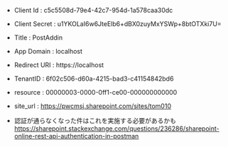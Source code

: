 * Client Id : c5c5508d-79e4-42c7-954d-1a578caa30dc
* Client Secret : u1YKOLaI6w6JteElb6+dBX0zuyMxYSWp+8btOTXki7U= 
* Title : PostAddin 
* App Domain : localhost 
* Redirect URI : https://localhost 
* TenantID : 6f02c506-d60a-4215-bad3-c41154842bd6
* resource : 00000003-0000-0ff1-ce00-000000000000
* site_url : https://pwcmsj.sharepoint.com/sites/tom010


* 認証が通らなくなった件はこれを実施する必要があるかも
https://sharepoint.stackexchange.com/questions/236286/sharepoint-online-rest-api-authentication-in-postman